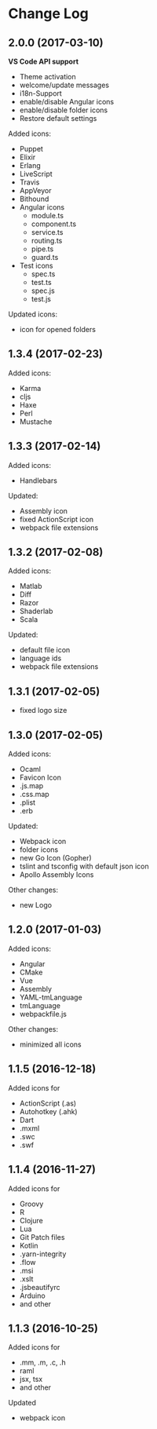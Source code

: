 # Change Log

## 2.0.0 (2017-03-10)
<!--Major updates:-->
**VS Code API support**
- Theme activation
- welcome/update messages
- i18n-Support
- enable/disable Angular icons
- enable/disable folder icons
- Restore default settings

Added icons:
- Puppet
- Elixir
- Erlang
- LiveScript
- Travis
- AppVeyor
- Bithound
- Angular icons
    - module.ts
    - component.ts
    - service.ts
    - routing.ts
    - pipe.ts
    - guard.ts
- Test icons
    - spec.ts 
    - test.ts 
    - spec.js 
    - test.js

Updated icons:
- icon for opened folders

## 1.3.4 (2017-02-23)
Added icons:
- Karma
- cljs
- Haxe
- Perl
- Mustache

## 1.3.3 (2017-02-14)
Added icons:
- Handlebars

Updated:
- Assembly icon
- fixed ActionScript icon
- webpack file extensions

## 1.3.2 (2017-02-08)
Added icons:
- Matlab
- Diff
- Razor
- Shaderlab
- Scala

Updated:
- default file icon
- language ids
- webpack file extensions

## 1.3.1 (2017-02-05)
- fixed logo size

## 1.3.0 (2017-02-05)
Added icons:
- Ocaml
- Favicon Icon
- .js.map
- .css.map
- .plist
- .erb

Updated:
- Webpack icon
- folder icons
- new Go Icon (Gopher)
- tslint and tsconfig with default json icon
- Apollo Assembly Icons

Other changes:
- new Logo

## 1.2.0 (2017-01-03)
Added icons:
- Angular
- CMake
- Vue
- Assembly
- YAML-tmLanguage
- tmLanguage
- webpackfile.js

Other changes:
- minimized all icons

## 1.1.5 (2016-12-18)
Added icons for
- ActionScript (.as)
- Autohotkey (.ahk)
- Dart
- .mxml
- .swc
- .swf

## 1.1.4 (2016-11-27)
Added icons for 
- Groovy
- R
- Clojure
- Lua
- Git Patch files 
- Kotlin
- .yarn-integrity
- .flow
- .msi
- .xslt
- .jsbeautifyrc
- Arduino
- and other

## 1.1.3 (2016-10-25)
Added icons for
- .mm, .m, .c, .h
- raml
- jsx, tsx
- and other

Updated
- webpack icon